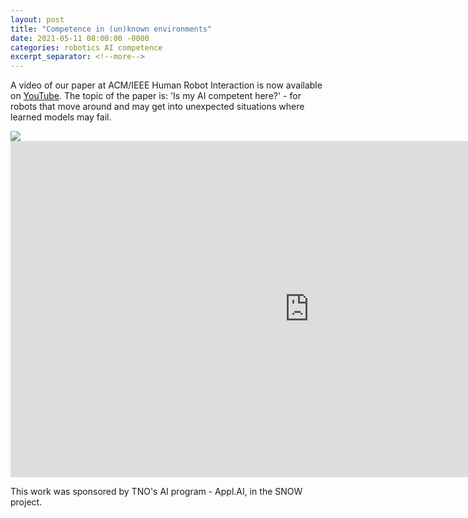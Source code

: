 ```yaml
---
layout: post
title: "Competence in (un)known environments"
date: 2021-05-11 08:00:00 -0000
categories: robotics AI competence
excerpt_separator: <!--more-->
---
```


A video of our paper at ACM/IEEE Human Robot Interaction is now available on <a href='https://www.youtube.com/watch?v=Ce22jBMJfwg'>YouTube</a>. 
The topic of the paper is: 'Is my AI competent here?' - for robots that move around and may get into unexpected situations where learned models may fail. 

<img src="https://gertjanburghouts.github.io/pictures/ieee-hri-2020.jpg">

<!--more-->

<iframe width="956" height="538" src="https://www.youtube.com/embed/Ce22jBMJfwg" title="YouTube video player" frameborder="0" allow="accelerometer; autoplay; clipboard-write; encrypted-media; gyroscope; picture-in-picture" allowfullscreen></iframe>

This work was sponsored by TNO's AI program - Appl.AI, in the SNOW project. 

